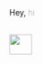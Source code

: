  
<div style="height:30px;width:200px;">Hey,<b style="font-weight:100" > hi</b></div></br>






<div style="display:flex;">
<a href="https://medium.com/@atul15r"><img src="https://cdn.freebiesupply.com/images/large/2x/medium-icon-white-on-black.png" width="40px" height="35px"/>
 </div>


<!--
[![HitCount](http://hits.dwyl.com/atul15r/atul15r.svg)](http://hits.dwyl.com/atul15r/atul15r)


<div style="display:flex;">
<a href="https://medium.com/@atul15r"><img src="https://user-images.githubusercontent.com/11331772/28355496-982cbace-6ca7-11e7-856d-2dc4e8b70782.png" width="20px" height="20px"/>
 </div>


Here are some ideas to get you started:

- 🔭 I’m currently working on ...
- 🌱 I’m currently learning ...
- 👯 I’m looking to collaborate on ...
- 🤔 I’m looking for help with ...
- 💬 Ask me about ...
- 📫 How to reach me: ...
- 😄 Pronouns: ...
- ⚡ Fun fact: ...
-->



